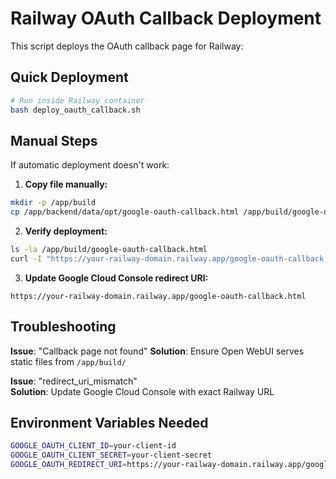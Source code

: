 # Railway OAuth Callback Deployment

This script deploys the OAuth callback page for Railway:

## Quick Deployment

```bash
# Run inside Railway container
bash deploy_oauth_callback.sh
```

## Manual Steps

If automatic deployment doesn't work:

1. **Copy file manually:**

```bash
mkdir -p /app/build
cp /app/backend/data/opt/google-oauth-callback.html /app/build/google-oauth-callback.html
```

2. **Verify deployment:**

```bash
ls -la /app/build/google-oauth-callback.html
curl -I "https://your-railway-domain.railway.app/google-oauth-callback.html"
```

3. **Update Google Cloud Console redirect URI:**

```
https://your-railway-domain.railway.app/google-oauth-callback.html
```

## Troubleshooting

**Issue**: "Callback page not found"
**Solution**: Ensure Open WebUI serves static files from `/app/build/`

**Issue**: "redirect_uri_mismatch"  
**Solution**: Update Google Cloud Console with exact Railway URL

## Environment Variables Needed

```bash
GOOGLE_OAUTH_CLIENT_ID=your-client-id
GOOGLE_OAUTH_CLIENT_SECRET=your-client-secret
GOOGLE_OAUTH_REDIRECT_URI=https://your-railway-domain.railway.app/google-oauth-callback.html
```
